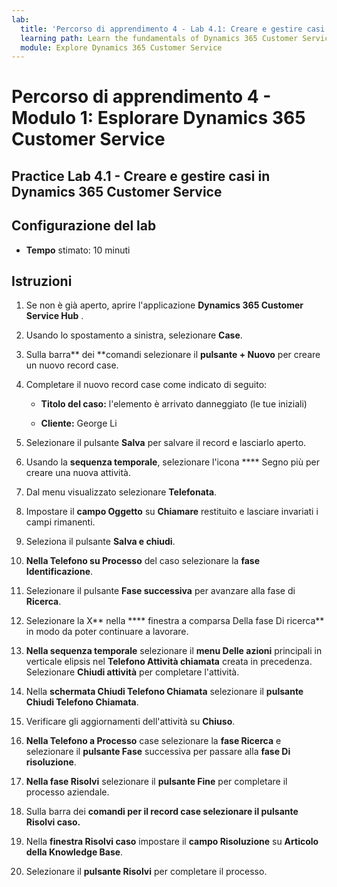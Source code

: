 ```yaml
---
lab:
  title: 'Percorso di apprendimento 4 - Lab 4.1: Creare e gestire casi in Dynamics 365 Customer Service'
  learning path: Learn the fundamentals of Dynamics 365 Customer Service
  module: Explore Dynamics 365 Customer Service
---
```


Percorso di apprendimento 4 - Modulo 1: Esplorare Dynamics 365 Customer Service
========================

## Practice Lab 4.1 - Creare e gestire casi in Dynamics 365 Customer Service

## Configurazione del lab

  - **Tempo** stimato: 10 minuti

## Istruzioni

1. Se non è già aperto, aprire l'applicazione **Dynamics 365 Customer Service Hub** .

2. Usando lo spostamento a sinistra, selezionare **Case**.

3.  Sulla barra** dei **comandi selezionare il **pulsante + Nuovo** per creare un nuovo record case. 

4.  Completare il nuovo record case come indicato di seguito:

    - **Titolo del caso:** l'elemento è arrivato danneggiato (le tue iniziali)

    - **Cliente:** George Li

5.  Selezionare il pulsante **Salva** per salvare il record e lasciarlo aperto. 

6.  Usando la **sequenza temporale**, selezionare l'icona **** Segno più per creare una nuova attività. 

7.  Dal menu visualizzato selezionare **Telefonata**.

8.  Impostare il **campo Oggetto** su **Chiamare** restituito e lasciare invariati i campi rimanenti.

9.  Seleziona il pulsante **Salva e chiudi**.

10. **Nella Telefono su Processo** del caso selezionare la **fase Identificazione**.

11. Selezionare il pulsante **Fase successiva** per avanzare alla fase di **Ricerca**.

12. Selezionare la X** nella **** finestra a comparsa Della fase Di ricerca** in modo da poter continuare a lavorare. 

13. **Nella sequenza temporale** selezionare il **menu Delle azioni** principali in verticale elipsis nel **Telefono Attività chiamata** creata in precedenza. Selezionare **Chiudi attività** per completare l'attività. 

14. Nella **schermata Chiudi Telefono Chiamata** selezionare il **pulsante Chiudi Telefono Chiamata**. 

15. Verificare gli aggiornamenti dell'attività su **Chiuso**. 

16. **Nella Telefono a Processo** case selezionare la **fase Ricerca** e selezionare il **pulsante Fase** successiva per passare alla **fase Di risoluzione**.

17. **Nella fase Risolvi** selezionare il **pulsante Fine** per completare il processo aziendale. 

18. Sulla barra dei **comandi per il record case selezionare il **pulsante Risolvi caso**.** 

19. Nella **finestra Risolvi caso** impostare il **campo Risoluzione** su **Articolo della Knowledge Base**. 

20. Selezionare il **pulsante Risolvi** per completare il processo. 

